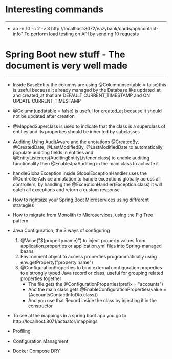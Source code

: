 Interesting commands
====================
--------------------
- ab -n 10 -c 2 -v 3 http://localhost:8072/eazybank/cards/api/contact-info" To perform load testing on API by sending 10 requests


Spring Boot new stuff - The document is very well made
====================
--------------------

- Inside BaseEntity the columns are using @Column(insertable = false)this is useful because it already managed by the Database like updated_at and created_at that are DEFAULT CURRENT_TIMESTAMP and ON UPDATE CURRENT_TIMESTAMP

- @Column(updatable = false) is useful for created_at because it should not be updated after creation

- @MappedSuperclass is used to indicate that the class is a superclass of entities and its properties should be inherited by subclasses

- Auditing Using AuditAware and the anotations @CreatedBy, @CreatedDate, @LastModifiedBy, @LastModifiedDate to automatically populate auditing fields in entities and @EntityListeners(AuditingEntityListener.class) to enable auditing functionality then @EnableJpaAuditing in the main class to activate it

- handleGlobalException inside GlobalExceptionHandler uses the @ControllerAdvice annotation to handle exceptions globally across all controllers, by handling the @ExceptionHandler(Exception.class) it will catch all exceptions and return a custom response

- How to rightsize your Spring Boot Microservices using diffrerent strategies

- How to migrate from Monolith to Microservices, using the Fig Tree pattern

- Java Configuration, the 3 ways of configuring
    1. @Value("${property.name}") to inject property values from application.properties or application.yml files into Spring-managed beans
    2. Environment object to access properties programmatically using env.getProperty("property.name")
    3. @ConfigurationProperties to bind external configuration properties to a strongly typed Java record or class, useful for grouping related properties together
        - The file gets the @ConfigurationProperties(prefix = "accounts")
        - And the main class gets @EnableConfigurationProperties(value = {AccountsContactInfoDto.class})
        - And you use that Record inside the class by injecting it in the constructor

- To see al the mappings in a spring boot app you go to http://localhost:8071/actuator/mappings

- Profiling
- Configuration Managment
- Docker Compose DRY